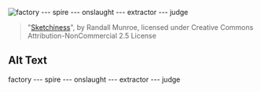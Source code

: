 ![factory --- spire --- onslaught --- extractor --- judge](https://imgs.xkcd.com/comics/sketchiness.png)
> "[Sketchiness](https://xkcd.com/1101/)", by Randall Munroe, licensed under Creative Commons Attribution-NonCommercial 2.5 License

## Alt Text
factory --- spire --- onslaught --- extractor --- judge
